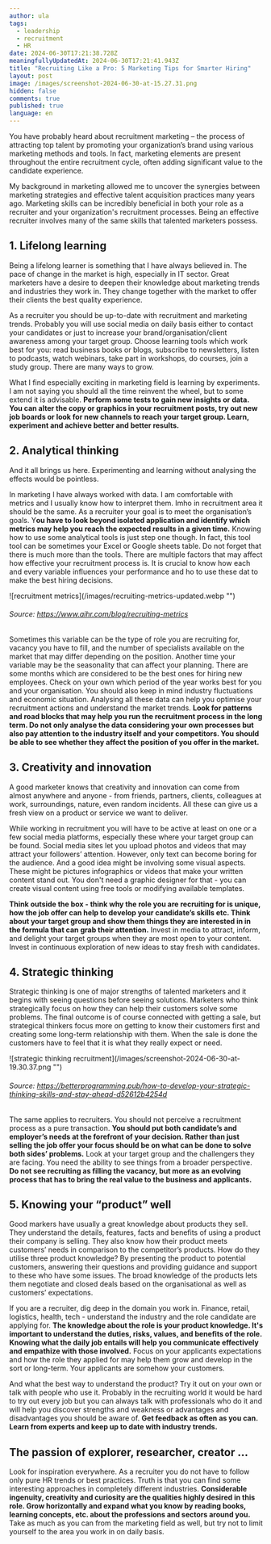 ```yaml
---
author: ula
tags:
  - leadership
  - recruitment
  - HR
date: 2024-06-30T17:21:38.728Z
meaningfullyUpdatedAt: 2024-06-30T17:21:41.943Z
title: "Recruiting Like a Pro: 5 Marketing Tips for Smarter Hiring"
layout: post
image: /images/screenshot-2024-06-30-at-15.27.31.png
hidden: false
comments: true
published: true
language: en
---
```

You have probably heard about recruitment marketing – the process of attracting top talent by promoting your organization’s brand using various marketing methods and tools. In fact, marketing elements are present throughout the entire recruitment cycle, often adding significant value to the candidate experience.

My background in marketing allowed me to uncover the synergies between marketing strategies and effective talent acquisition practices many years ago. Marketing skills can be incredibly beneficial in both your role as a recruiter and your organization's recruitment processes. Being an effective recruiter involves many of the same skills that talented marketers possess.

## 1. Lifelong learning

Being a lifelong learner is something that I have always believed in. The pace of change in the market is high, especially in IT sector. Great marketers have a desire to deepen their knowledge about marketing trends and industries they work in. They change together with the market to offer their clients the best quality experience.   

As a recruiter you should be up-to-date with recruitment and marketing trends. Probably you will use social media on daily basis either to contact your candidates or just to increase your brand/organisation/client awareness among your target group. Choose learning tools which work best for you: read business books or blogs, subscribe to newsletters, listen to podcasts, watch webinars, take part in workshops, do courses, join a study group. There are many ways to grow.  

<YouTubeEmbed url='https://www.youtube.com/watch?v=cqRoGpSGFwk' />

What I find especially exciting in marketing field is learning by experiments. I am not saying you should all the time reinvent the wheel, but to some extend it is advisable. **Perform some tests to gain new insights or data. You can alter the copy or graphics in your recruitment posts, try out new job boards or look for new channels to reach your target group. Learn, experiment and achieve better and better results.**

## 2. Analytical thinking

And it all brings us here. Experimenting and learning without analysing the effects would be pointless.

In marketing I have always worked with data. I am comfortable with metrics and I usually know how to interpret them. Imho in recruitment area it should be the same. As a recruiter your goal is to meet the organisation’s goals. Y**ou have to look beyond isolated application and identify which metrics may help you reach the expected results in a given time.** Knowing how to use some analytical tools is just step one though. In fact, this tool tool can be sometimes your Excel or Google sheets table. Do not forget that there is much more than the tools. There are multiple factors that may affect how effective your recruitment process is. It is crucial to know how each and every variable influences your performance and ho to use these dat to make the best hiring decisions. 

<div className="image">![recruitment metrics](/images/recruiting-metrics-updated.webp "")</div>

###### Source: https://www.aihr.com/blog/recruiting-metrics

Sometimes this variable can be the type of role you are recruiting for, vacancy you have to fill, and the number of specialists available on the market that may differ depending on the position. Another time your variable may be the seasonality that can affect your planning. There are some months which are considered to be the best ones for hiring new employees. Check on your own which period of the year works best for you and your organisation. You should also keep in mind industry fluctuations and economic situation. Analysing all these data can help you optimise your recruitment actions and understand the market trends. 
**Look for patterns and road blocks that may help you run the recruitment process in the long term. Do not only analyse the data considering your own processes but also pay attention to the industry itself and your competitors. You should be able to see whether they affect the position of you offer in the market.** 

## 3. Creativity and innovation

A good marketer knows that creativity and innovation can come from almost anywhere and anyone - from friends, partners, clients, colleagues at work, surroundings, nature, even random incidents. All these can give us a fresh view on a product or service we want to deliver. 

While working in recruitment you will have to be active at least on one or a few social media platforms, especially these where your target group can be found. Social media sites let you upload photos and videos that may attract your followers’ attention. However, only text can become boring for the audience. And a good idea might be involving some visual aspects. These might be pictures infographics or videos that make your written content stand out. You don't need a graphic designer for that - you can create visual content using free tools or modifying available templates. 

**Think outside the box - think why the role you are recruiting for is unique, how the job offer can help to develop your candidate’s skills etc. Think about your target group and show them things they are interested in in the formula that can grab their attention.** Invest in media to attract, inform, and delight your target groups when they are most open to your content. Invest in continuous exploration of new ideas to stay fresh with candidates. 

## 4. Strategic thinking

Strategic thinking is one of major strengths of talented marketers and it begins with seeing questions before seeing solutions. Marketers who think strategically focus on how they can help their customers solve some problems. The final outcome is of course connected with getting a sale, but strategical thinkers focus more on getting to know their customers first and creating some long-term relationship with them. When the sale is done the customers have to feel that it is what they really expect or need. 

<div className="image">![strategic thinking recruitment](/images/screenshot-2024-06-30-at-19.30.37.png "")</div>

###### Source: https://betterprogramming.pub/how-to-develop-your-strategic-thinking-skills-and-stay-ahead-d52612b4254d

The same applies to recruiters. You should not perceive a recruitment process as a pure transaction. **You should put both candidate’s and employer’s needs at the forefront of your decision. Rather than just selling the job offer your focus should be on what can be done to solve both sides’ problems.** Look at your target group and the challengers they are facing. You need the ability to see things from a broader perspective. **Do not see recruiting as filling the vacancy, but more as an evolving process that has to bring the real value to the business and applicants.** 

## 5. Knowing your “product” well

Good markers have usually a great knowledge about products they sell. They understand the details, features, facts and benefits of using a product their company is selling. They also know how their product meets customers’ needs in comparison to the competitor’s products. How do they utilise three product knowledge? By presenting the product to potential customers, answering their questions and  providing guidance and support to these who have some issues. The broad knowledge of the products lets them negotiate and closed deals based on the organisational as well as customers’ expectations.

If you are a recruiter, dig deep in the domain you work in. Finance, retail, logistics, health, tech - understand the industry and the role candidate are applying for. **The knowledge about the role is your product knowledge. It's important to understand the duties, risks, values, and benefits of the role. Knowing what the daily job entails will help you communicate effectively and empathize with those involved.** Focus on your applicants expectations and how the role they applied for may help them grow and develop in the sort or long-term. Your applicants are somehow your customers. 

And what the best way to understand the product? Try it out on your own or talk with people who use it. Probably in the recruiting world it would be hard to try out every job but you can always talk with professionals who do it and will help you discover strengths and weakness or advantages and disadvantages you should be aware of. **Get feedback as often as you can. Learn from experts and keep up to date with industry trends.**

## The passion of explorer, researcher, creator …

Look for inspiration everywhere. As a recruiter you do not have to follow only pure HR trends or best practices. Truth is that you can find some interesting approaches in completely different industries. **Considerable ingenuity, creativity and curiosity are the qualities highly desired in this role. Grow horizontally and expand what you know by reading books, learning concepts, etc. about the professions and sectors around you.** Take as much as you can from the marketing field as well, but try not to limit yourself to the area you work in on daily basis.
